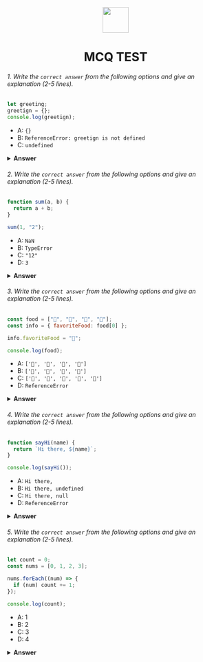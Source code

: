 <div align="center">
  <img height="60" src="https://edurev.gumlet.io/AllImages/original/ApplicationImages/CourseImages/944e5d47-8c55-4a89-91e5-22ab5f2798fc_CI.png">
  <h1>MCQ TEST</h1>
</div>

###### 1. Write the `correct answer` from the following options and give an explanation (2-5 lines).

```javascript
let greeting;
greetign = {};
console.log(greetign);
```

- A: `{}`
- B: `ReferenceError: greetign is not defined`
- C: `undefined`

<details><summary><b>Answer</b></summary>
<p>

#### Answer: A: `{}`

<i>We already know that if we declare an variable with let or var keyword and we don't asign any value for this variable JavaScript dos't give any error.In this question above variable greeting has been declared without any value then next line assign an empty object as variable value. That's why the correct answer will be option 'A'</i>

</p>
</details>

###### 2. Write the `correct answer` from the following options and give an explanation (2-5 lines).

```javascript
function sum(a, b) {
  return a + b;
}

sum(1, "2");
```

- A: `NaN`
- B: `TypeError`
- C: `"12"`
- D: `3`

<details><summary><b>Answer</b></summary>
<p>

#### Answer: C: "12"

<i>In JavaScript if we sum an number with an string javascript will convert the result as an string. In the question above was called the sum function and give 2 values as parameter. But parameter two was an string that's why the answer will option "C: "12" "</i>

</p>
</details>

###### 3. Write the `correct answer` from the following options and give an explanation (2-5 lines).

```javascript
const food = ["🍕", "🍫", "🥑", "🍔"];
const info = { favoriteFood: food[0] };

info.favoriteFood = "🍝";

console.log(food);
```

- A: `['🍕', '🍫', '🥑', '🍔']`
- B: `['🍝', '🍫', '🥑', '🍔']`
- C: `['🍝', '🍕', '🍫', '🥑', '🍔']`
- D: `ReferenceError`

<details><summary><b>Answer</b></summary>
<p>

#### Answer: "A: `['🍕', '🍫', '🥑', '🍔']`"

<i>In the question above a food variable is created as an array, and then an object info is created with a property favoriteFood set to the first element of the food array, which is "🍕". The subsequent line where info.favoriteFood is assigned a new value "🍝" does't modify the food array. It remains unchanged, and that's why the answer will be option "A": ["🍕", "🍫", "🥑", "🍔"]</i>

</p>
</details>

###### 4. Write the `correct answer` from the following options and give an explanation (2-5 lines).

```javascript
function sayHi(name) {
  return `Hi there, ${name}`;
}

console.log(sayHi());
```

- A: `Hi there,`
- B: `Hi there, undefined`
- C: `Hi there, null`
- D: `ReferenceError`

<details><summary><b>Answer</b></summary>
<p>

#### Answer: B: `Hi there, undefined`

<i>In javascript if we call any function which is accept argument and we called it without any argument then if the function argument don't have any default value it will consider as "undefined". That's why the answer will be option "B"</i>

</p>
</details>

###### 5. Write the `correct answer` from the following options and give an explanation (2-5 lines).

```javascript
let count = 0;
const nums = [0, 1, 2, 3];

nums.forEach((num) => {
  if (num) count += 1;
});

console.log(count);
```

- A: 1
- B: 2
- C: 3
- D: 4

<details><summary><b>Answer</b></summary>
<p>

#### Answer: C: 3

<i>In the question above array.forEach method has been applyed on nums array. In the forEach method has been given a condition also, so when num value will true only then count variable value will be increase . The nums array have 4 element but first element is 0 which is an falsy value so we can say the count variable will increase only 3 times. That's why the answer will be option "C </i>

</p>
</details>
